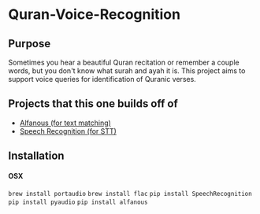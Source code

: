 # Quran-Voice-Recognition

## Purpose
Sometimes you hear a beautiful Quran recitation or remember a couple words, but you don't know what surah and ayah it is. This project aims to support voice queries for identification of Quranic verses. 

## Projects that this one builds off of
- [Alfanous (for text matching)](https://github.com/assem-ch/alfanous)
- [Speech Recognition (for STT)](https://github.com/Uberi/speech_recognition)

## Installation
#### OSX
`brew install portaudio`
`brew install flac`
`pip install SpeechRecognition`
`pip install pyaudio`
`pip install alfanous`
